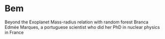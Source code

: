 # Bem
Beyond the Exoplanet Mass-radius relation with random forest
Branca Edmée Marques, a portuguese scientist who did her PhD in nuclear physics in France
